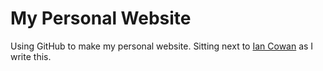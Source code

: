 My Personal Website
===================

Using GitHub to make my personal website. Sitting next to [Ian Cowan](https://github.com/iccowan) as I write this.

